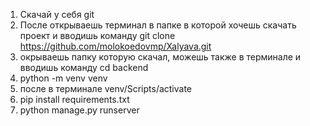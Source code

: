 1. Скачай у себя git 
2. После открываешь терминал в папке в которой хочешь скачать проект и вводишь команду git clone https://github.com/molokoedovmp/Xalyava.git
3. окрываешь папку которую скачал, можешь также в терминале и вводишь команду cd backend
4. python -m venv venv
5. после в терминале venv/Scripts/activate
6. pip install requirements.txt
7. python manage.py runserver